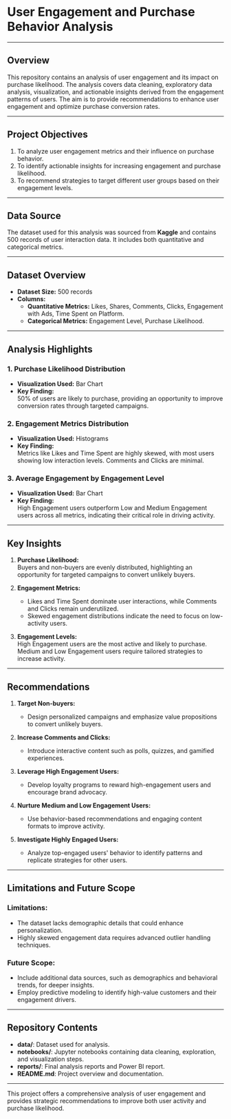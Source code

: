 # User Engagement and Purchase Behavior Analysis

---

## Overview
This repository contains an analysis of user engagement and its impact on purchase likelihood. The analysis covers data cleaning, exploratory data analysis, visualization, and actionable insights derived from the engagement patterns of users. The aim is to provide recommendations to enhance user engagement and optimize purchase conversion rates.

---

## Project Objectives
1. To analyze user engagement metrics and their influence on purchase behavior.
2. To identify actionable insights for increasing engagement and purchase likelihood.
3. To recommend strategies to target different user groups based on their engagement levels.

---

## Data Source
The dataset used for this analysis was sourced from **Kaggle** and contains 500 records of user interaction data. It includes both quantitative and categorical metrics.

---

## Dataset Overview
- **Dataset Size:** 500 records  
- **Columns:**
  - **Quantitative Metrics:** Likes, Shares, Comments, Clicks, Engagement with Ads, Time Spent on Platform.
  - **Categorical Metrics:** Engagement Level, Purchase Likelihood.

---

## Analysis Highlights
### 1. Purchase Likelihood Distribution
- **Visualization Used:** Bar Chart  
- **Key Finding:**  
  50% of users are likely to purchase, providing an opportunity to improve conversion rates through targeted campaigns.

### 2. Engagement Metrics Distribution
- **Visualization Used:** Histograms  
- **Key Finding:**  
  Metrics like Likes and Time Spent are highly skewed, with most users showing low interaction levels. Comments and Clicks are minimal.

### 3. Average Engagement by Engagement Level
- **Visualization Used:** Bar Chart  
- **Key Finding:**  
  High Engagement users outperform Low and Medium Engagement users across all metrics, indicating their critical role in driving activity.

---

## Key Insights
1. **Purchase Likelihood:**  
   Buyers and non-buyers are evenly distributed, highlighting an opportunity for targeted campaigns to convert unlikely buyers.
   
2. **Engagement Metrics:**  
   - Likes and Time Spent dominate user interactions, while Comments and Clicks remain underutilized.
   - Skewed engagement distributions indicate the need to focus on low-activity users.

3. **Engagement Levels:**  
   High Engagement users are the most active and likely to purchase.  
   Medium and Low Engagement users require tailored strategies to increase activity.

---

## Recommendations
1. **Target Non-buyers:**  
   - Design personalized campaigns and emphasize value propositions to convert unlikely buyers.
   
2. **Increase Comments and Clicks:**  
   - Introduce interactive content such as polls, quizzes, and gamified experiences.

3. **Leverage High Engagement Users:**  
   - Develop loyalty programs to reward high-engagement users and encourage brand advocacy.

4. **Nurture Medium and Low Engagement Users:**  
   - Use behavior-based recommendations and engaging content formats to improve activity.

5. **Investigate Highly Engaged Users:**  
   - Analyze top-engaged users' behavior to identify patterns and replicate strategies for other users.

---

## Limitations and Future Scope
### Limitations:
- The dataset lacks demographic details that could enhance personalization.
- Highly skewed engagement data requires advanced outlier handling techniques.
  
### Future Scope:
- Include additional data sources, such as demographics and behavioral trends, for deeper insights.
- Employ predictive modeling to identify high-value customers and their engagement drivers.

---

## Repository Contents
- **data/**: Dataset used for analysis.  
- **notebooks/**: Jupyter notebooks containing data cleaning, exploration, and visualization steps.  
- **reports/**: Final analysis reports and Power BI report.  
- **README.md**: Project overview and documentation.  

---

This project offers a comprehensive analysis of user engagement and provides strategic recommendations to improve both user activity and purchase likelihood.
